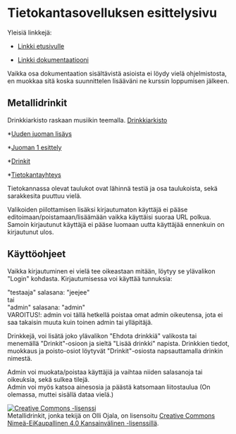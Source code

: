 # Tietokantasovelluksen esittelysivu

Yleisiä linkkejä:


* [Linkki etusivulle](http://oolli.users.cs.helsinki.fi/metallidrinkit/)

* [Linkki dokumentaatiooni](https://github.com/PikkuHukka/Metallidrinkit/tree/master/doc/dokumentaatio.pdf) 

Vaikka osa dokumentaation sisältävistä asioista ei löydy vielä ohjelmistosta, en muokkaa sitä koska suunnittelen lisääväni ne kurssin loppumisen jälkeen.

## Metallidrinkit
 Drinkkiarkisto raskaan musiikin teemalla. [Drinkkiarkisto](http://advancedkittenry.github.io/suunnittelu_ja_tyoymparisto/aiheet/Drinkkiarkisto.html) 

*[Uuden juoman lisäys](http://oolli.users.cs.helsinki.fi/metallidrinkit/drinkit/uusi) 

*[Juoman 1 esittely](http://oolli.users.cs.helsinki.fi/metallidrinkit/drinkit/1) 

*[Drinkit](http://oolli.users.cs.helsinki.fi/metallidrinkit/drinkit) 

*[Tietokantayhteys](http://oolli.users.cs.helsinki.fi/metallidrinkit/tietokantayhteys)

Tietokannassa olevat taulukot ovat lähinnä testiä ja osa taulukoista, sekä sarakkesita puuttuu vielä.

Valikoiden piilottamisen lisäksi kirjautumaton käyttäjä ei pääse editoimaan/poistamaan/lisäämään vaikka käyttäisi suoraa URL polkua. Samoin kirjautunut käyttäjä ei pääse luomaan uutta käyttäjää ennenkuin on kirjautunut ulos.

## Käyttöohjeet
Vaikka kirjautuminen ei vielä tee oikeastaan mitään, löytyy se ylävalikon "Login" kohdasta.
Kirjautumisessa voi käyttää tunnuksia:

"testaaja" salasana: "jeejee"  
tai  
"admin" salasana: "admin"  
VAROITUS!: admin voi tällä hetkellä poistaa omat admin oikeutensa, jota ei saa takaisin muuta kuin toinen admin tai ylläpitäjä.

Drinkkejä, voi lisätä joko ylävalikon "Ehdota drinkkiä" valikosta tai menemällä "Drinkit"-osioon ja sieltä "Lisää drinkki" napista. Drinkkien tiedot, muokkaus ja poisto-osiot löytyvät "Drinkit"-osiosta napsauttamalla drinkin nimestä.

Admin voi muokata/poistaa käyttäjiä ja vaihtaa niiden salasanoja tai oikeuksia, sekä sulkea tilejä.  
Admin voi myös katsoa ainesosia ja päästä katsomaan liitostaulua (On olemassa, muttei sisällä dataa vielä.)

<a rel="license" href="http://creativecommons.org/licenses/by-nc/4.0/"><img alt="Creative Commons -lisenssi" style="border-width:0" src="https://i.creativecommons.org/l/by-nc/4.0/88x31.png" /></a><br /><span xmlns:dct="http://purl.org/dc/terms/" property="dct:title">Metallidrinkit</span>, jonka tekijä on <span xmlns:cc="http://creativecommons.org/ns#" property="cc:attributionName">Olli Ojala</span>, on lisensoitu <a rel="license" href="http://creativecommons.org/licenses/by-nc/4.0/">Creative Commons Nimeä-EiKaupallinen 4.0 Kansainvälinen -lisenssillä</a>.
